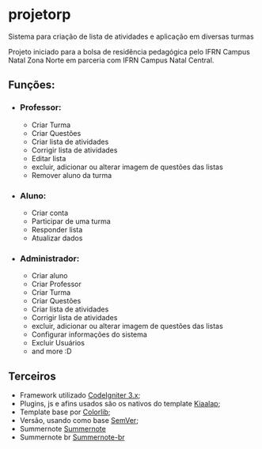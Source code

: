 # projetorp

Sistema para criação de lista de atividades e aplicação em diversas turmas

Projeto iniciado para a bolsa de residência pedagógica pelo IFRN Campus Natal Zona Norte em parceria com IFRN Campus Natal Central.


## Funções:
  * ### Professor:
    * Criar Turma
    * Criar Questões
    * Criar lista de atividades
    * Corrigir lista de atividades
    * Editar lista
    * excluir, adicionar ou alterar imagem de questões das listas
    * Remover aluno da turma
  * ### Aluno:
    * Criar conta 
    * Participar de uma turma
    * Responder lista
    * Atualizar dados
  * ### Administrador:
    * Criar aluno
    * Criar Professor
    * Criar Turma
    * Criar Questões
    * Criar lista de atividades
    * Corrigir lista de atividades
    * excluir, adicionar ou alterar imagem de questões das listas
    * Configurar informações do sistema
    * Excluir Usuários
    * and more :D
    
## Terceiros
  * Framework utilizado [CodeIgniter 3.x](https://github.com/bcit-ci/CodeIgniter);
  * Plugins, js e afins usados são os nativos do template [Kiaalap](https://github.com/puikinsh/kiaalap);
  * Template base por [Colorlib](https://colorlib.com/wp/templates/);
  * Versão, usando como base [SemVer](http://semver.org/);
  * Summernote [Summernote](https://github.com/summernote/summernote)
   * Summernote br [Summernote-br](https://github.com/covistefan/summernote-br)
  
